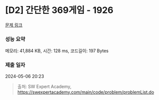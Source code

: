 # [D2] 간단한 369게임 - 1926 

[문제 링크](https://swexpertacademy.com/main/code/problem/problemDetail.do?contestProbId=AV5PTeo6AHUDFAUq) 

### 성능 요약

메모리: 41,884 KB, 시간: 128 ms, 코드길이: 197 Bytes

### 제출 일자

2024-05-06 20:23



> 출처: SW Expert Academy, https://swexpertacademy.com/main/code/problem/problemList.do